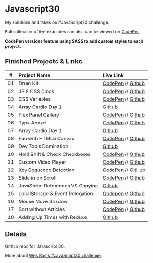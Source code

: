 # Javascript30
My solutions and takes on #JavaScript30 challenge. 

Full collection of live examples can also can be viewed on [CodePen](https://codepen.io/collection/XQgpWW/).

**CodePen versions feature using SASS to add custom styles to each project.**

## Finished Projects & Links
| #  | Project Name                     | Live Link                                                                                           |
| ---| :------------------------------- | :--------------------------------------------------------------                                     |
| 01 | Drum Kit                         | [CodePen](https://codepen.io/janmez/full/YjmgoL) // [Github](./01%20-%20JavaScript%20Drum%20Kit)    |
| 02 | JS & CSS Clock                   | [CodePen](https://codepen.io/janmez/full/NBQJLm) // [Github](./02%20-%20JS%20and%20CSS%20Clock)     |
| 03 | CSS Variables                    | [CodePen](https://codepen.io/janmez/full/WgaXbV) // [Github](./03%20-%20CSS%20Variables)            |
| 04 | Array Cardio Day 1               | [Github](./04%20-%20Array%20Cardio%20Day%201)                                                       |
| 05 | Flex Panel Gallery               | [CodePen](https://codepen.io/janmez/full/aXLVKb) // [Github](./05%20-%20Flex%20Panel%20Gallery)     |
| 06 | Type Ahead                       | [CodePen](https://codepen.io/janmez/full/PVJOPb) // [Github](./06%20-%20Type%20Ahead)               |
| 07 | Array Cardio Day 1               | [Github](./07%20-%20Array%20Cardio%20Day%202)                                                       |
| 08 | Fun with HTML5 Canvas            | [CodePen](https://codepen.io/janmez/full/XOVxwe) // [Github](./08%20-%20Fun%20with%20HTML5%20Canvas)|
| 09 | Dev Tools Domination             | [Github](./09%20-%20Dev%20Tools%20Domination)                                                       |
| 10 | Hold Shift & Check Checkboxes    | [CodePen](https://codepen.io/janmez/full/KJQQbp) // [Github](./10%20-%20Hold%20Shift%20and%20Check%20Checkboxes) |
| 11 | Custom Video Player              | [CodePen](https://codepen.io/janmez/full/vbMogq) // [Github](./11%20-%20Custom%20Video%20Player)    |
| 12 | Key Sequence Detection           | [CodePen](https://codepen.io/janmez/full/mgbLjJ) // [GitHub](./12%20-%20Key%20Sequence%20Detection) |
| 13 | Slide in on Scroll               | [CodePen](https://codepen.io/janmez/full/PgYrWd) // [Github](./13%20-%20Slide%20in%20on%20Scroll)   |
| 14 | JavaScript References VS Copying | [Github](./14%20-%20JavaScript%20References%20VS%20Copying)                                         |
| 15 | LocalStorage & Event Delegation  | [Codepen](https://codepen.io/janmez/full/pBJKKW) // [Github](./15%20-%20LocalStorage)               |
| 16 | Mouse Move Shadow                | [CodePen](https://codepen.io/janmez/full/vMLxOg) // [Github](./16%20-%20Mouse%20Move%20Shadow)      |
| 17 | Sort without Articles            | [CodePen](https://codepen.io/janmez/full/mgPXWj) // [Github](./17%20-%20Sort%20Without%20Articles)  |
| 18 | Adding Up Times with Reduce   | [Github](./18%20-%20Adding%20Up%20Times%20with%20Reduce) |
## Details 
Github repo for [Javascript 30](https://github.com/wesbos/JavaScript30).

More about [Wes Bos's #JavaScript30 challenge](https://javascript30.com/).